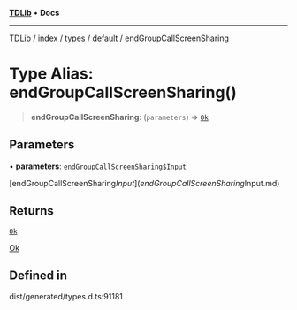 [**TDLib**](../../../../../../README.md) • **Docs**

***

[TDLib](../../../../../../modules.md) / [index](../../../../../README.md) / [types](../../../README.md) / [default](../README.md) / endGroupCallScreenSharing

# Type Alias: endGroupCallScreenSharing()

> **endGroupCallScreenSharing**: (`parameters`) => [`Ok`](Ok.md)

## Parameters

• **parameters**: [`endGroupCallScreenSharing$Input`](endGroupCallScreenSharing$Input.md)

[endGroupCallScreenSharing$Input](endGroupCallScreenSharing$Input.md)

## Returns

[`Ok`](Ok.md)

[Ok](Ok.md)

## Defined in

dist/generated/types.d.ts:91181
